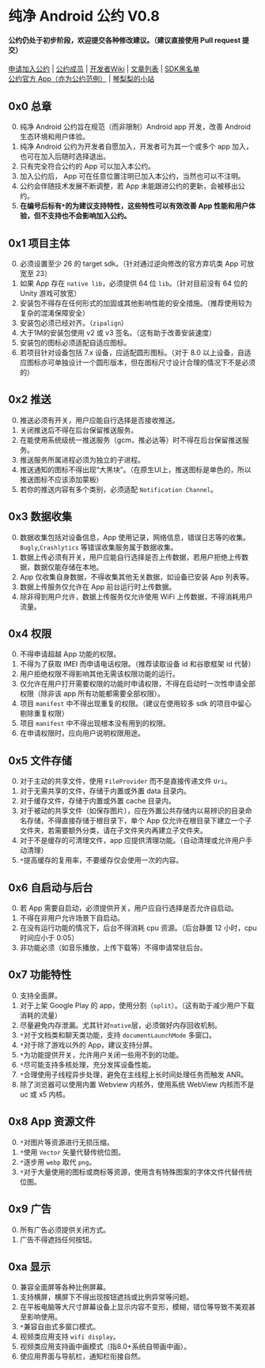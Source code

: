 # 纯净 Android 公约 V0.8   
  
#### 公约仍处于初步阶段，欢迎提交各种修改建议。（建议直接使用 Pull request 提交）
  
[申请加入公约][] | [公约成员][] | [开发者Wiki][] | [文章列表][] | [SDK黑名单][]  
[公约官方 App（亦为公约范例）][] | [琴梨梨的小站][]  
  
## 0x0 总章  
0. 纯净 Android 公约旨在规范（而非限制）Android app 开发，改善 Android 生态环境和用户体验。  
1. 纯净 Android 公约为开发者自愿加入，开发者可为其一个或多个 app 加入，也可在加入后随时选择退出。  
2. 只有完全符合公约的 App 可以加入本公约。  
3. 加入公约后， App 可在任意位置注明已加入本公约，当然也可以不注明。  
4. 公约会伴随技术发展不断调整，若 App 未能跟进公约的更新，会被移出公约。  
5. __在编号后标有`*`的为建议支持特性，这些特性可以有效改善 App 性能和用户体验，但不支持也不会影响加入公约。__  
  
## 0x1 项目主体  
0. 必须设置至少 26 的 target sdk。（针对通过逆向修改的官方弃坑类 App 可放宽至 23）  
1. 如果 App 存在 `native lib`，必须提供 64 位 `lib`。（针对目前没有 64 位的 Unity 游戏可放宽）  
2. 安装包不得存在任何形式的加固或其他影响性能的安全措施。（推荐使用较为复杂的混淆保障安全）  
3. 安装包必须已经对齐。（`zipalign`）  
4. 大于1M的安装包使用 v2 或 v3 签名。（这有助于改善安装速度）  
5. 安装包的图标必须适配自适应图标。  
6. 若项目针对设备包括 7.x 设备，应适配圆形图标。（对于 8.0 以上设备，自适应图标亦可单独设计一个圆形版本，但在图标尺寸设计合理的情况下不是必须的）  
  
## 0x2 推送  
0. 推送必须有开关，用户应能自行选择是否接收推送。  
1. 关闭推送后不得在后台保留推送服务。  
2. 在能使用系统级统一推送服务（gcm，推必达等）时不得在后台保留推送服务。  
3. 推送服务所属进程必须为独立的子进程。  
4. 推送通知的图标不得出现“大黑块”。（在原生UI上，推送图标是单色的，所以推送图标不应该添加蒙板）  
5. 若你的推送内容有多个类别，必须适配 `Notification Channel`。

## 0x3 数据收集  
0. 数据收集包括对设备信息，App 使用记录，网络信息，错误日志等的收集。`Bugly`,`Crashlytics` 等错误收集服务属于数据收集。  
1. 数据上传必须有开关，用户应能自行选择是否上传数据，若用户拒绝上传数据，数据仅能存储在本地。  
2. App 仅收集自身数据，不得收集其他无关数据，如设备已安装 App 列表等。  
3. 数据上传服务仅允许在 App 前台运行时上传数据。  
4. 除非得到用户允许，数据上传服务仅允许使用 WiFi 上传数据，不得消耗用户流量。  

## 0x4 权限  
0. 不得申请超越 App 功能的权限。  
1. 不得为了获取 IMEI 而申请电话权限。（推荐读取设备 id 和谷歌框架 id 代替）  
2. 用户拒绝权限不得影响其他无需该权限功能的运行。  
3. 仅允许在用户打开需要权限的功能时申请权限，不得在启动时一次性申请全部权限（除非该 app 所有功能都需要全部权限）。  
4. 项目 `manifest` 中不得出现重复的权限。（建议在使用较多 sdk 的项目中留心剔除重复权限）  
5. 项目 `manifest` 中不得出现根本没有用到的权限。  
6. 在申请权限时，应向用户说明权限用途。  
  
## 0x5 文件存储  
0. 对于主动的共享文件，使用 `FileProvider` 而不是直接传递文件 `Uri`。  
1. 对于无需共享的文件，存储于内置或外置 data 目录内。  
2. 对于缓存文件，存储于内置或外置 cache 目录内。  
3. 对于被动的共享文件（如保存图片），应在外置公共存储内以易辨识的目录命名存储，不得直接存储于根目录下，单个 App 仅允许在根目录下建立一个子文件夹，若需要额外分类，请在子文件夹内再建立子文件夹。  
4. 对于不是缓存的可清理文件，app 应提供清理功能。（自动清理或允许用户手动清理）  
5. `*`提高缓存的复用率，不要缓存仅会使用一次的内容。  
  
## 0x6 自启动与后台  
0. 若 App 需要自启动，必须提供开关，用户应自行选择是否允许自启动。  
1. 不得在非用户允许场景下自启动。  
2. 在没有运行功能的情况下，后台不得消耗 cpu 资源。（后台静置 12 小时，cpu 时间应小于 0:05）  
3. 非功能必须（如音乐播放，上传下载等）不得申请常驻后台。    
  
## 0x7 功能特性  
0. 支持全面屏。  
1. 对于上架 Google Play 的 app，使用分割（`split`）。（这有助于减少用户下载消耗的流量）  
2. 尽量避免内存泄漏。尤其针对`native`层，必须做好内存回收机制。  
3. `*`对于文档类和聊天类功能，支持 `documentLaunchMode` 多窗口。  
4. `*`对于除了游戏以外的 App，建议支持分屏。  
5. `*`为功能提供开关，允许用户关闭一些用不到的功能。  
6. `*`尽可能支持多核处理，充分发挥设备性能。  
7. `*`合理使用子线程异步处理，避免在主线程上长时间处理任务而触发 ANR。  
8. 除了浏览器可以使用内置 Webview 内核外，使用系统 WebView 内核而不是 uc 或 x5 内核。  
  
## 0x8 App 资源文件
0. `*`对图片等资源进行无损压缩。  
1. `*`使用 `Vector` 矢量代替传统位图。  
2. `*`逐步用 `webp` 取代 `png`。  
3. `*`对于大量使用的图标或商标等资源，使用含有特殊图案的字体文件代替传统位图。  
  
## 0x9 广告  
0. 所有广告必须提供关闭方式。  
1. 广告不得遮挡任何按钮。  
  
## 0xa 显示  
0. 兼容全面屏等各种比例屏幕。  
1. 支持横屏，横屏下不得出现按钮遮挡或比例异常等问题。  
2. 在平板电脑等大尺寸屏幕设备上显示内容不变形，模糊，错位等导致不美观甚至影响使用。  
3. `*`兼容自由式多窗口模式。  
4. 视频类应用支持 `wifi display`。  
5. 视频类应用支持画中画模式（指8.0+系统自带画中画）。  
6. 使应用界面与导航栏，通知栏衔接自然。  

[申请加入公约]: HowToApply.md
[公约成员]: ApprovedList.md
[开发者Wiki]: https://github.com/qinlili23333/PureAndroid/wiki
[文章列表]: article/list.md
[SDK黑名单]: SDKblacklist.md
[公约官方 App（亦为公约范例）]: https://github.com/qinlili23333/PureAndroid/releases/tag/Apk
[琴梨梨的小站]: https://qinlili.bid
